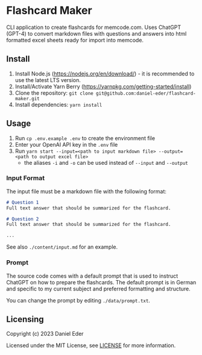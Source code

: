# Flashcard Maker

CLI application to create flashcards for memcode.com. Uses ChatGPT (GPT-4) to convert markdown files with questions and answers into html formatted excel sheets ready for import into memcode.

## Install

1. Install Node.js (https://nodejs.org/en/download/) - it is recommended to use the latest LTS version.
2. Install/Activate Yarn Berry (https://yarnpkg.com/getting-started/install)
3. Clone the repository: `git clone git@github.com:daniel-eder/flashcard-maker.git`
4. Install dependencies: `yarn install`

## Usage

1. Run `cp .env.example .env` to create the environment file
2. Enter your OpenAI API key in the `.env` file
3. Run `yarn start --input=<path to input markdown file> --output=<path to output excel file>`
   - the aliases `-i` and `-o` can be used instead of `--input` and `--output`

### Input Format 

The input file must be a markdown file with the following format:

```md
# Question 1
Full text answer that should be summarized for the flashcard.

# Question 2
Full text answer that should be summarized for the flashcard.

...
```

See also `./content/input.md` for an example.

### Prompt 

The source code comes with a default prompt that is used to instruct ChatGPT on how to prepare the flashcards.
The default prompt is in German and specific to my current subject and preferred formatting and structure.

You can change the prompt by editing `./data/prompt.txt`.  

## Licensing

Copyright (c) 2023 Daniel Eder

Licensed under the MIT License, see [LICENSE](./LICENSE) for more information.
